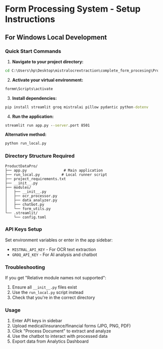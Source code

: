 # Form Processing System - Setup Instructions

## For Windows Local Development

### Quick Start Commands

1. **Navigate to your project directory:**
```cmd
cd C:\Users\hp\Desktop\mistralocrextraction\complete_form_procesing\ProductDataPro
```

2. **Activate your virtual environment:**
```cmd
formm\Scripts\activate
```

3. **Install dependencies:**
```cmd
pip install streamlit groq mistralai pillow pydantic python-dotenv
```

4. **Run the application:**
```cmd
streamlit run app.py --server.port 8501
```

**Alternative method:**
```cmd
python run_local.py
```

### Directory Structure Required
```
ProductDataPro/
├── app.py                 # Main application
├── run_local.py          # Local runner script
├── project_requirements.txt
├── __init__.py
├── modules/
│   ├── __init__.py
│   ├── ocr_processor.py
│   ├── data_analyzer.py
│   ├── chatbot.py
│   └── form_utils.py
└── .streamlit/
    └── config.toml
```

### API Keys Setup

Set environment variables or enter in the app sidebar:
- `MISTRAL_API_KEY` - For OCR text extraction
- `GROQ_API_KEY` - For AI analysis and chatbot

### Troubleshooting

If you get "Relative module names not supported":
1. Ensure all `__init__.py` files exist
2. Use the `run_local.py` script instead
3. Check that you're in the correct directory

### Usage
1. Enter API keys in sidebar
2. Upload medical/insurance/financial forms (JPG, PNG, PDF)
3. Click "Process Document" to extract and analyze
4. Use the chatbot to interact with processed data
5. Export data from Analytics Dashboard